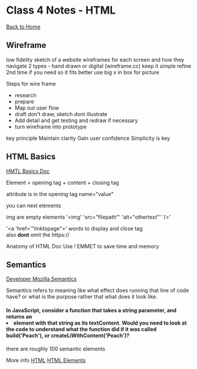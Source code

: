 # Class 4 Notes - HTML

[Back to Home](../README.md)

## Wireframe

low fidelity sketch of a website
wireframes for each screen and how they navigate
2 types - hand drawn or digital (wireframe.cc)
keep it simple
refine 2nd time if you need so it fits better
use big x in box for picture

Steps for wire frame
+ research
+ prepare
+ Map out user flow
+ draft don't draw, sketch dont illustrate
+ Add detail and get testing and redraw if necessary
+ turn wireframe into prototype

key principle
Maintain clarity
Gain user confidence
Simplicity is key

## HTML Basics

[HMTL Basics Doc](https://developer.mozilla.org/en-US/docs/Learn/Getting_started_with_the_web/HTML_basics)

Element = opening tag + content + closing tag

attribute is in the opening tag name="value"

you can nest elements

img are empty elements '<img' 'src="filepath"' 'alt="othertext"' '/>'

'<a 'href='"linktopage">' words to display and close tag   
also **dont** omit the https:// 

Anatomy of HTML Doc
Use ! EMMET to save time and memory

## Semantics 

[Developer Mozilla Semantics](https://developer.mozilla.org/en-US/docs/Glossary/Semantics)

Semantics refers to meaning like what effect does running that line of code have? or what is the purpose rather that what does it look like.

#### In JavaScript, consider a function that takes a string parameter, and returns an <li> element with that string as its textContent. Would you need to look at the code to understand what the function did if it was called build('Peach'), or createLiWithContent('Peach')?

there are roughly 100 semantic elements

More info
[HTML](https://developer.mozilla.org/en-US/docs/Web/HTML)
[HTML Elements](https://developer.mozilla.org/en-US/docs/Web/HTML/Element)


